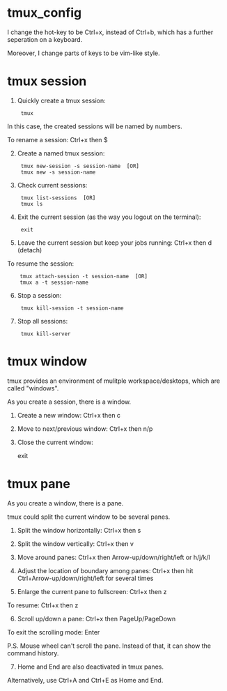 # tmux_config

I change the hot-key to be Ctrl+x, instead of Ctrl+b, which has a further seperation on a keyboard.

Moreover, I change parts of keys to be vim-like style.

tmux session
============

1. Quickly create a tmux session: 
 
        tmux

In this case, the created sessions will be named by numbers.

To rename a session: Ctrl+x then $

2. Create a named tmux session: 

        tmux new-session -s session-name  [OR]
        tmux new -s session-name

3. Check current sessions:

        tmux list-sessions  [OR]
        tmux ls
        
4. Exit the current session (as the way you logout on the terminal):

        exit

5. Leave the current session but keep your jobs running: Ctrl+x then d (detach)

To resume the session:

        tmux attach-session -t session-name  [OR]
        tmux a -t session-name
        
6. Stop a session:

        tmux kill-session -t session-name
        
7. Stop all sessions:

        tmux kill-server
    

tmux window
============

tmux provides an environment of mulitple workspace/desktops, which are called "windows".

As you create a session, there is a window.

1. Create a new window: Ctrl+x then c

2. Move to next/previous window: Ctrl+x then n/p

3. Close the current window:

      exit


tmux pane
============

As you create a window, there is a pane.

tmux could split the current window to be several panes.

1. Split the window horizontally: Ctrl+x then s

2. Split the window vertically: Ctrl+x then v 

3. Move around panes: Ctrl+x then Arrow-up/down/right/left or h/j/k/l

4. Adjust the location of boundary among panes: Ctrl+x then hit Ctrl+Arrow-up/down/right/left for several times

5. Enlarge the current pane to fullscreen: Ctrl+x then z

To resume: Ctrl+x then z

6. Scroll up/down a pane: Ctrl+x then PageUp/PageDown

To exit the scrolling mode: Enter

P.S. Mouse wheel can't scroll the pane. Instead of that, it can show the command history.

7. Home and End are also deactivated in tmux panes.

Alternatively, use Ctrl+A and Ctrl+E as Home and End.
